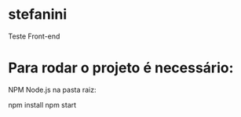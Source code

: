 # stefanini
Teste Front-end

# Para rodar o projeto é necessário:

NPM
Node.js
na pasta raiz:

npm install
npm start
